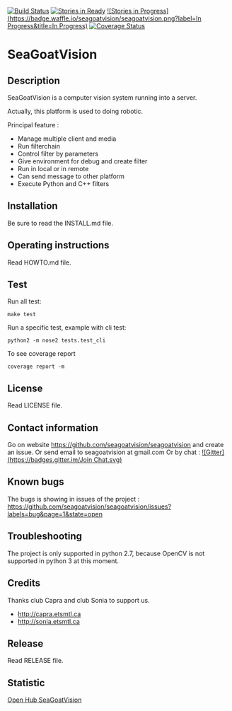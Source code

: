 [![Build Status](https://travis-ci.org/seagoatvision/seagoatvision.svg?branch=develop)](https://travis-ci.org/seagoatvision/seagoatvision)
[![Stories in Ready](https://badge.waffle.io/seagoatvision/seagoatvision.png?label=ready&title=Ready)](http://waffle.io/seagoatvision/seagoatvision)
[![Stories in Progress](https://badge.waffle.io/seagoatvision/seagoatvision.png?label=In Progress&title=In Progress)](http://waffle.io/seagoatvision/seagoatvision)
[![Coverage Status](https://coveralls.io/repos/seagoatvision/seagoatvision/badge.png?branch=develop)](https://coveralls.io/r/seagoatvision/seagoatvision?branch=develop)

SeaGoatVision
=============

Description
-----------
SeaGoatVision is a computer vision system running into a server.

Actually, this platform is used to doing robotic.

Principal feature :

 - Manage multiple client and media
 - Run filterchain
 - Control filter by parameters
 - Give environment for debug and create filter
 - Run in local or in remote
 - Can send message to other platform
 - Execute Python and C++ filters

Installation
------------
Be sure to read the INSTALL.md file.

Operating instructions
----------------------
Read HOWTO.md file.

Test
----
Run all test:

	make test

Run a specific test, example with cli test:

	python2 -m nose2 tests.test_cli

To see coverage report

	coverage report -m

License
-------
Read LICENSE file.

Contact information
-------------------
Go on website https://github.com/seagoatvision/seagoatvision and create an issue.
Or send email to seagoatvision at gmail.com
Or by chat : [![Gitter](https://badges.gitter.im/Join Chat.svg)](https://gitter.im/seagoatvision/seagoatvision?utm_source=badge&utm_medium=badge&utm_campaign=pr-badge)

Known bugs
----------
The bugs is showing in issues of the project : https://github.com/seagoatvision/seagoatvision/issues?labels=bug&page=1&state=open

Troubleshooting
---------------
The project is only supported in python 2.7, because OpenCV is not supported in python 3 at this moment.

Credits
-------
Thanks club Capra and club Sonia to support us.

 - http://capra.etsmtl.ca
 - http://sonia.etsmtl.ca

Release
-------
Read RELEASE file.

Statistic
---------
[Open Hub SeaGoatVision](https://www.openhub.net/p/SeaGoatVision)

